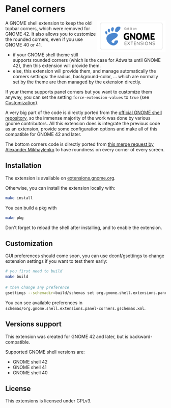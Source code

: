 # Panel corners

[<img src="https://github.com/aunetx/files_utils/raw/master/get_it_on_gnome_extensions.png" height="100" align="right">](https://extensions.gnome.org/extension/4805/panel-corners/)

A GNOME shell extension to keep the old topbar corners, which were removed for GNOME 42. It also allows you to customize the rounded corners, even if you use GNOME 40 or 41.

- if your GNOME shell theme still supports rounded corners (which is the case for Adwaita until GNOME 42), then this extension will provide them.
- else, this extension will provide them, and manage automatically the corners settings: the radius, background-color, ... which are normally set by the theme are then managed by the extension directly.

If your theme supports panel corners but you want to customize them anyway, you can set the setting `force-extension-values` to `true` (see [Customization](https://github.com/aunetx/panel-corners/edit/master/README.md#Customization)).


A very big part of the code is directly ported from the [official GNOME shell repository](https://gitlab.gnome.org/GNOME/gnome-shell), so the immense majority of the work was done by various gnome contributors. All this extension does is integrate the previous code as an extension, provide some configuration options and make all of this compatible for GNOME 42 and later.

The bottom corners code is directly ported from [this merge request by Alexander Mikhaylenko](https://gitlab.gnome.org/GNOME/gnome-shell/-/merge_requests/1328) to have roundness on every corner of every screen.

## Installation

The extension is available on [extensions.gnome.org](https://extensions.gnome.org/extension/4805/panel-corners/).

Otherwise, you can install the extension locally with:

```sh
make install
```

You can build a pkg with

```sh
make pkg
```

Don't forget to reload the shell after installing, and to enable the extension.

## Customization

GUI preferences should come soon, you can use dconf/gsettings to change extension settings if you want to test them early:

```sh
# you first need to build
make build

# then change any preference
gsettings --schemadir=build/schemas set org.gnome.shell.extensions.panel-corners preference value
```

You can see available preferences in `schemas/org.gnome.shell.extensions.panel-corners.gschemas.xml`.

## Versions support

This extension was created for GNOME 42 and later, but is backward-compatible.

Supported GNOME shell versions are:

- GNOME shell 42
- GNOME shell 41
- GNOME shell 40

## License

This extensions is licensed under GPLv3.
